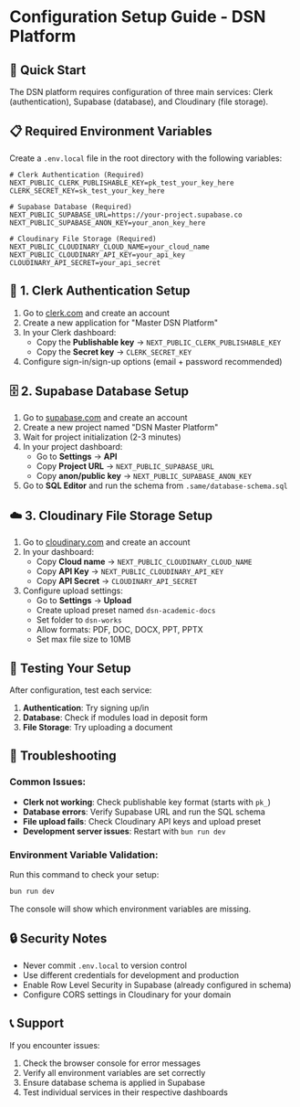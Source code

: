 # Configuration Setup Guide - DSN Platform

## 🚀 Quick Start

The DSN platform requires configuration of three main services: Clerk (authentication), Supabase (database), and Cloudinary (file storage).

## 📋 Required Environment Variables

Create a `.env.local` file in the root directory with the following variables:

```env
# Clerk Authentication (Required)
NEXT_PUBLIC_CLERK_PUBLISHABLE_KEY=pk_test_your_key_here
CLERK_SECRET_KEY=sk_test_your_key_here

# Supabase Database (Required)
NEXT_PUBLIC_SUPABASE_URL=https://your-project.supabase.co
NEXT_PUBLIC_SUPABASE_ANON_KEY=your_anon_key_here

# Cloudinary File Storage (Required)
NEXT_PUBLIC_CLOUDINARY_CLOUD_NAME=your_cloud_name
NEXT_PUBLIC_CLOUDINARY_API_KEY=your_api_key
CLOUDINARY_API_SECRET=your_api_secret
```

## 🔐 1. Clerk Authentication Setup

1. Go to [clerk.com](https://clerk.com) and create an account
2. Create a new application for "Master DSN Platform"
3. In your Clerk dashboard:
   - Copy the **Publishable key** → `NEXT_PUBLIC_CLERK_PUBLISHABLE_KEY`
   - Copy the **Secret key** → `CLERK_SECRET_KEY`
4. Configure sign-in/sign-up options (email + password recommended)

## 🗄️ 2. Supabase Database Setup

1. Go to [supabase.com](https://supabase.com) and create an account
2. Create a new project named "DSN Master Platform"
3. Wait for project initialization (2-3 minutes)
4. In your project dashboard:
   - Go to **Settings** → **API**
   - Copy **Project URL** → `NEXT_PUBLIC_SUPABASE_URL`
   - Copy **anon/public key** → `NEXT_PUBLIC_SUPABASE_ANON_KEY`
5. Go to **SQL Editor** and run the schema from `.same/database-schema.sql`

## ☁️ 3. Cloudinary File Storage Setup

1. Go to [cloudinary.com](https://cloudinary.com) and create an account
2. In your dashboard:
   - Copy **Cloud name** → `NEXT_PUBLIC_CLOUDINARY_CLOUD_NAME`
   - Copy **API Key** → `NEXT_PUBLIC_CLOUDINARY_API_KEY`
   - Copy **API Secret** → `CLOUDINARY_API_SECRET`
3. Configure upload settings:
   - Go to **Settings** → **Upload**
   - Create upload preset named `dsn-academic-docs`
   - Set folder to `dsn-works`
   - Allow formats: PDF, DOC, DOCX, PPT, PPTX
   - Set max file size to 10MB

## 🧪 Testing Your Setup

After configuration, test each service:

1. **Authentication**: Try signing up/in
2. **Database**: Check if modules load in deposit form
3. **File Storage**: Try uploading a document

## 🚨 Troubleshooting

### Common Issues:

- **Clerk not working**: Check publishable key format (starts with `pk_`)
- **Database errors**: Verify Supabase URL and run the SQL schema
- **File upload fails**: Check Cloudinary API keys and upload preset
- **Development server issues**: Restart with `bun run dev`

### Environment Variable Validation:

Run this command to check your setup:
```bash
bun run dev
```

The console will show which environment variables are missing.

## 🔒 Security Notes

- Never commit `.env.local` to version control
- Use different credentials for development and production
- Enable Row Level Security in Supabase (already configured in schema)
- Configure CORS settings in Cloudinary for your domain

## 📞 Support

If you encounter issues:
1. Check the browser console for error messages
2. Verify all environment variables are set correctly
3. Ensure database schema is applied in Supabase
4. Test individual services in their respective dashboards
